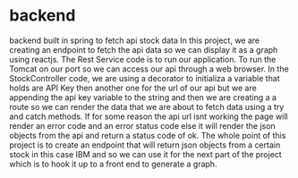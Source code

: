 # backend
backend built in spring to fetch api stock data
In this project, we are creating an endpoint to fetch the api data so we can display it as a graph using reactjs. 
The Rest Service code is to run our application. To run the Tomcat on our port so we can access our api through a web browser. 
In the StockController code, we are using a decorator to initializa a variable that holds are API Key then another one for the url of our api but we are appending the api key variable to the string and then we are creating a a route so we can render the data that we are about to fetch data using a try and catch methods. If for some reason the api url isnt working the page will render an error code  and an error status code else it will render the json objects from the api and return a status code of ok. The whole point of this project is to create an endpoint that will return json objects from a certain stock in this case IBM and so we can use it for the next part of the project which is to hook it up to a front end to generate a graph. 
